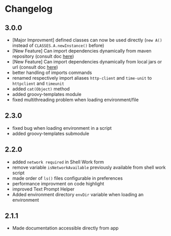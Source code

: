 # Changelog

## 3.0.0

- [Major Improvment] defined classes can now be used directly (`new A()` instead of `CLASSES.A.newInstance()` before)
- [New Feature] Can import dependencies dynamically from maven repository (consult doc [here](https://tambapps.github.io/groovy-shell-user-manual/dependency-management/grapedex/))
- [New Feature] Can import dependencies dynamically from local jars or url (consult doc [here](https://tambapps.github.io/groovy-shell-user-manual/dependency-management/dexter/))
- better handling of imports commands
- renamed respectively import aliases `http-client` and `time-unit` to `httpclient` and `timeunit`
- added `cat(Object)` method
- added groovy-templates module
- fixed multithreading problem when loading environment/file


## 2.3.0
- fixed bug when loading environment in a script
- added groovy-templates submodule


## 2.2.0

- added `network required` in Shell Work form
- remove variable `isNetworkAvailable` previously available from shell work script
- made order of `ls()` files configurable in preferences
- performance improvment on code highlight
- improved Text Prompt Helper
- Added environment directory `envDir` variable when loading an environment

 
## 2.1.1

- Made documentation accessible directly from app
